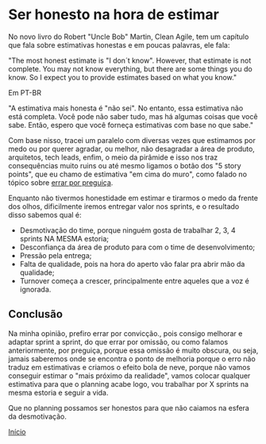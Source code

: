 # Ser honesto na hora de estimar

No novo livro do Robert "Uncle Bob" Martin, Clean Agile, tem um capítulo que fala sobre estimativas honestas e em poucas palavras, ele fala: 

"The most honest estimate is "I don´t know". However, that estimate is not complete. You may not know everything, but there are some things you do know. So I expect you to provide estimates based on what you know." 

Em PT-BR

"A estimativa mais honesta é "não sei". No entanto, essa estimativa não está completa. Você pode não saber tudo, mas há algumas coisas que você sabe. Então, espero que você forneça estimativas com base no que sabe."

Com base nisso, tracei um paralelo com diversas vezes que estimamos por medo ou por querer agradar, ou melhor, não desagradar a área de produto, arquitetos, tech leads, enfim, o meio da pirâmide e isso nos traz consequências muito ruins ou até mesmo ligamos o botão dos "5 story points", que eu chamo de estimativa "em cima do muro", como falado no tópico sobre [errar por preguiça](https://github.com/thiagomarquessp/dividir-para-conquistar/blob/master/errar-por-preguica.md). 

Enquanto não tivermos honestidade em estimar e tirarmos o medo da frente dos olhos, dificilmente iremos entregar valor nos sprints, e o resultado disso sabemos qual é: 

- Desmotivação do time, porque ninguém gosta de trabalhar 2, 3, 4 sprints NA MESMA estoria;
- Desconfiança da área de produto para com o time de desenvolvimento;
- Pressão pela entrega;
- Falta de qualidade, pois na hora do aperto vão falar pra abrir mão da qualidade;
- Turnover começa a crescer, principalmente entre aqueles que a voz é ignorada.

## Conclusão

Na minha opinião, prefiro errar por convicção., pois consigo melhorar e adaptar sprint a sprint, do que errar por omissão, ou como falamos anteriormente, por preguiça, porque essa omissão é muito obscura, ou seja, jamais saberemos onde se encontra o ponto de melhoria porque o erro não traduz em estimativas e criamos o efeito bola de neve, porque não vamos conseguir estimar o "mais próximo da realidade", vamos colocar qualquer estimativa para que o planning acabe logo, vou trabalhar por X sprints na mesma estoria e seguir a vida.

Que no planning possamos ser honestos para que não caiamos na esfera da desmotivação.


[Início](https://github.com/thiagomarquessp/dividir-para-conquistar/blob/master/README.md)